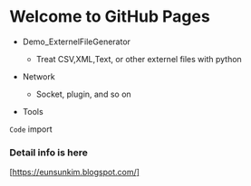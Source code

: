 # Welcome to GitHub Pages


- Demo_ExternelFileGenerator
  - Treat CSV,XML,Text, or other externel files with python
  
- Network
  - Socket, plugin, and so on

- Tools

`Code`
import 





### Detail info is here


[https://eunsunkim.blogspot.com/]
